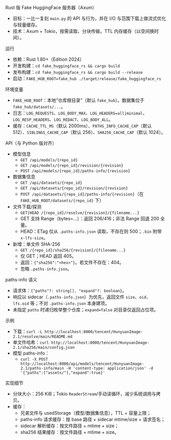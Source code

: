 Rust 版 Fake HuggingFace 服务器（Axum）

- 目标：一比一复刻 `main.py` 的 API 与行为，并在 I/O 与范围下载上做流式优化与轻量缓存。
- 技术：Axum + Tokio，按需读取、分块传输，TTL 内存缓存（以空间换时间）。

运行
- 依赖：Rust 1.80+（Edition 2024）
- 开发构建：`cd fake_huggingface_rs && cargo build`
- 发布构建：`cd fake_huggingface_rs && cargo build --release`
- 启动：`FAKE_HUB_ROOT=fake_hub ./target/release/fake_huggingface_rs`

环境变量
- `FAKE_HUB_ROOT`：本地“仓库根目录”（默认 `fake_hub`）。数据集位于 `fake_hub/datasets/...`。
- 日志：`LOG_REQUESTS`、`LOG_BODY_MAX`、`LOG_HEADERS=all|minimal`、`LOG_RESP_HEADERS`、`LOG_REDACT`、`LOG_BODY_ALL`。
- 缓存：`CACHE_TTL_MS`（默认 2000ms）、`PATHS_INFO_CACHE_CAP`（默认 512）、`SIBLINGS_CACHE_CAP`（默认 256）、`SHA256_CACHE_CAP`（默认 1024）。

API（与 Python 版对齐）
- 模型信息
  - `GET /api/models/{repo_id}`
  - `GET /api/models/{repo_id}/revision/{revision}`
  - `POST /api/models/{repo_id}/paths-info/{revision}`
- 数据集信息
  - `GET /api/datasets/{repo_id}`
  - `GET /api/datasets/{repo_id}/revision/{revision}`
  - `POST /api/datasets/{repo_id}/paths-info/{revision}`（在 `FAKE_HUB_ROOT/datasets/{repo_id}` 下）
- 文件下载/探测
  - `GET|HEAD /{repo_id}/resolve/{revision}/{filename...}`
  - GET 支持 Range（bytes=...）：返回 206/416；非法 Range 回退 200 全量。
  - HEAD：ETag 仅从 `.paths-info.json` 读取，不存在则 500；`.bin` 附带 `x-lfs-size`。
- 新增：单文件 SHA-256
  - `GET /{repo_id}/sha256/{revision}/{filename...}`
  - 仅 GET；HEAD 返回 405。
  - 返回：`{"sha256":"<hex>"}`。若文件不存在：404。
  - 忽略 `.paths-info.json`。

paths-info 语义
- 请求体：`{"paths"?: string[], "expand"?: boolean}`。
- 响应以 sidecar（`.paths-info.json`）为优先，返回文件 `size`、`oid`、`lfs.oid` 等；不对 `.paths-info.json` 本身建项。
- 未指定 `paths` 时递归枚举整个仓库；`expand=false` 对目录仅返回占位项。

示例
- 下载：`curl -L http://localhost:8000/tencent/HunyuanImage-2.1/resolve/main/README.md`
- 单文件哈希：`curl http://localhost:8000/tencent/HunyuanImage-2.1/sha256/main/config.json`
- 模型 paths-info：
  - `curl -X POST http://localhost:8000/api/models/tencent/HunyuanImage-2.1/paths-info/main -H 'content-type: application/json' -d '{"paths":["assets/"],"expand":true}'`

实现细节
- 分块大小：256 KiB；Tokio `ReaderStream`/手动读循环，减少系统调用与拷贝。
- 缓存：
  - 兄弟文件与 usedStorage（模型/数据集信息），TTL + 容量上限；
  - paths-info 请求缓存：按 base 路径 + sidecar mtime/size + 请求签名；
  - sidecar 解析缓存：按文件路径 + mtime + size；
  - sha256 结果缓存：按文件路径 + mtime + size。
